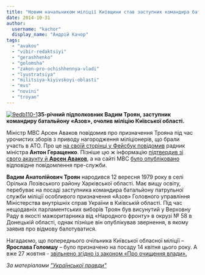 ```yaml
---
title: "Новим начальником міліції Київщини став заступник командира батальйону «Азов»"
date: 2014-10-31
author: 
  username: "kachor"
  display_name: "Андрій Качор"
tags: 
  - "avakov"
  - "vibir-redaktsiyi"
  - "gerashhenko"
  - "golomsha"
  - "zakon-pro-ochishhennya-vladi"
  - "lyustratsiya"
  - "militsiya-kiyivskoyi-oblasti"
  - "mvs"
  - "novini"
  - "troyan"
---
```


[![9edb110-1](https://mpz.brovary.org/wp-content/uploads/2014/10/9edb110-1.jpg)](https://mpz.brovary.org/wp-content/uploads/2014/10/9edb110-1.jpg)**35-річний підполковник Вадим Троян, заступник командиру батальйону «Азов», очолив міліцію Київської області.**

Міністр МВС Арсен Аваков повідомив про призначення Трояна під час урочистих зборів з приводу нагородження міліціонерів, що брали участь в АТО. Про це [на своїй сторінці у Фейсбук повідомив](https://www.facebook.com/photo.php?fbid=750457401707776&set=a.673865036033680.1073741827.100002305693349&type=1&theater) радник міністра **Антон Геращенко**. Пізніше цю ж інформацію [підтвердив зі свого акаунту й **Арсен Аваков**](https://www.facebook.com/arsen.avakov.1/posts/723677877722321?pnref=story), а на сайті МВС [було опубліковано](http://mvs.gov.ua/mvs/control/main/uk/publish/article/1206413;jsessionid=4901FFA69B08676078278B7D3947D8A0) відповідне повідомлення пре-служби.

**Вадим Анатолійович Троян** народився 12 вересня 1979 року в селі Орілька Лозівського району Харківської області. Має вищу освіту, перебуває на посаді заступника командира батальйону патрульної служби міліції особливого призначення «Азов» Головного управління Міністерства внутрішніх справ України в Київській області. Під час нещодавніх парламентських виборів Троян був висунутий у Верховну Раду в якості мажоритарника від «Народного фронту» в окрузі № 58 в Донецькій області, однак пізніше він опублікував звернення, в якому заявив про відмову балотуватися.

Нагадаємо, що попереднього очільника Київської обласної міліції – **Ярослава Голомшу** – було призначено на посаду 14 квітня цього року. А вже 27 жовтня - [звільнено згідно із законом «Про очищення влади».](http://www.unian.ua/politics/1003265-golovnogo-militsionera-kijivschini-golomshu-lyustruvali.html)

_За матеріалами ["Української правди"](http://www.pravda.com.ua/)_
